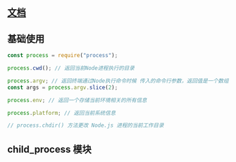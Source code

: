 <!--
 * @Description: Process 模块 提供当前Node 进程相关的全局环境信息
 * @Author: panrui
 * @Date: 2021-08-13 16:39:49
 * @LastEditTime: 2022-12-07 16:38:15
 * @LastEditors: panrui
 * 不忘初心,不负梦想
-->


## [文档](http://nodejs.cn/api/process.html)

## 基础使用

```js
const process = require("process");

process.cwd(); // 返回当前Node进程执行的目录

process.argv; // 返回终端通过Node执行命令时候 传入的命令行参数，返回值是一个数组 0：Node路径 1：被执行的JS文件路径 2~n：真实参数
const args = process.argv.slice(2);

process.env; // 返回一个存储当前环境相关的所有信息

process.platform; // 返回当前系统信息

// process.chdir() 方法更改 Node.js 进程的当前工作目录
```

## child_process 模块

```js

```
